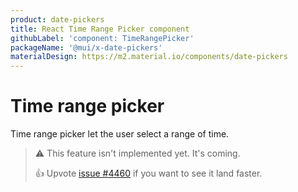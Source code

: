 ```yaml
---
product: date-pickers
title: React Time Range Picker component
githubLabel: 'component: TimeRangePicker'
packageName: '@mui/x-date-pickers'
materialDesign: https://m2.material.io/components/date-pickers
---
```


# Time range picker [<span class="plan-pro"></span>](/x/introduction/licensing/#pro-plan)

<p class="description">Time range picker let the user select a range of time.</p>

> ⚠️ This feature isn't implemented yet. It's coming.
>
> 👍 Upvote [issue #4460](https://github.com/mui/mui-x/issues/4460) if you want to see it land faster.
